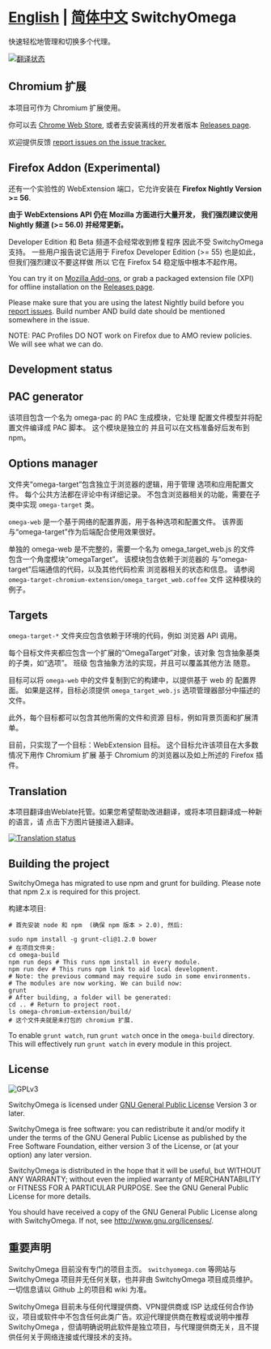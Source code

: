 [English](./README.md) | [简体中文](./README.zh-CN.md)
SwitchyOmega
============

快速轻松地管理和切换多个代理。

[![翻译状态](https://hosted.weblate.org/widgets/switchyomega/-/svg-badge.svg)](https://hosted.weblate.org/engage/switchyomega/?utm_source=widget)

Chromium 扩展
------------------
本项目可作为 Chromium 扩展使用。

你可以去 [Chrome Web Store](https://chrome.google.com/webstore/detail/padekgcemlokbadohgkifijomclgjgif),
或者去安装离线的开发者版本 [Releases page](https://github.com/chenjia404/SwitchyOmega/releases).

欢迎提供反馈 [report issues on the issue tracker.](https://github.com/FelisCatus/SwitchyOmega/issues)

Firefox Addon (Experimental)
----------------------------

还有一个实验性的 WebExtension 端口，它允许安装在
**Firefox Nightly Version >= 56**.

**由于 WebExtensions API 仍在 Mozilla 方面进行大量开发，
我们强烈建议使用 Nightly 频道 (>= 56.0) 并经常更新。**

Developer Edition 和 Beta 频道不会经常收到修复程序
因此不受 SwitchyOmega 支持。 一些用户报告说它适用于
Firefox Developer Edition (>= 55) 也是如此，但我们强烈建议不要这样做
所以 它在 Firefox 54 稳定版中根本不起作用。

You can try it on [Mozilla Add-ons](https://addons.mozilla.org/en-US/firefox/addon/switchyomega/),
or grab a packaged extension file (XPI) for offline installation on the [Releases page](https://github.com/FelisCatus/SwitchyOmega/releases).

Please make sure that you are using the latest Nightly build before you
[report issues](https://github.com/FelisCatus/SwitchyOmega/issues).
Build number AND build date should be mentioned somewhere in the issue.

NOTE: PAC Profiles DO NOT work on Firefox due to AMO review policies. We will see what we can do.

Development status
------------------

## PAC generator
该项目包含一个名为 omega-pac 的 PAC 生成模块，它处理
配置文件模型并将配置文件编译成 PAC 脚本。 这个模块是独立的
并且可以在文档准备好后发布到 npm。

## Options manager
文件夹“omega-target”包含独立于浏览器的逻辑，用于管理
选项和应用配置文件。 每个公共方法都在评论中有详细记录。
不包含浏览器相关的功能，需要在子类中实现
`omega-target` 类。

`omega-web` 是一个基于网络的配置界面，用于各种选项和配置文件。
该界面与“omega-target”作为后端配合使用效果很好。

单独的 omega-web 是不完整的，需要一个名为 omega_target_web.js 的文件
包含一个角度模块“omegaTarget”。 该模块包含依赖于浏览器的
与“omega-target”后端通信的代码，以及其他代码检索
浏览器相关的状态和信息。
请参阅 `omega-target-chromium-extension/omega_target_web.coffee` 文件
这种模块的例子。

## Targets
`omega-target-*` 文件夹应包含依赖于环境的代码，例如
浏览器 API 调用。

每个目标文件夹都应包含一个扩展的“OmegaTarget”对象，该对象
包含抽象基类的子类，如“选项”。 班级
包含抽象方法的实现，并且可以覆盖其他方法
随意。

目标可以将 `omega-web` 中的文件复制到它的构建中，以提供基于 web 的
配置界面。 如果是这样，目标必须提供 `omega_target_web.js`
选项管理器部分中描述的文件。

此外，每个目标都可以包含其他所需的文件和资源
目标，例如背景页面和扩展清单。

目前，只实现了一个目标：WebExtension 目标。
这个目标允许该项目在大多数情况下用作 Chromium 扩展
基于 Chromium 的浏览器以及如上所述的 Firefox 插件。

## Translation


本项目翻译由Weblate托管。如果您希望帮助改进翻译，或将本项目翻译成一种新的语言，请
点击下方图片链接进入翻译。

[![Translation status](https://hosted.weblate.org/widgets/switchyomega/-/287x66-white.png)](https://hosted.weblate.org/engage/switchyomega/?utm_source=widget)

## Building the project

SwitchyOmega has migrated to use npm and grunt for building. Please note that
npm 2.x is required for this project.

构建本项目:

    # 首先安装 node 和 npm  (确保 npm 版本 > 2.0), 然后:
    
    sudo npm install -g grunt-cli@1.2.0 bower
    # 在项目文件夹:
    cd omega-build
    npm run deps # This runs npm install in every module.
    npm run dev # This runs npm link to aid local development.
    # Note: the previous command may require sudo in some environments.
    # The modules are now working. We can build now:
    grunt
    # After building, a folder will be generated:
    cd .. # Return to project root.
    ls omega-chromium-extension/build/
    # 这个文件夹就是未打包的 chromium 扩展.

To enable `grunt watch`, run `grunt watch` once in the `omega-build` directory.
This will effectively run `grunt watch` in every module in this project.

License
-------
![GPLv3](https://www.gnu.org/graphics/gplv3-127x51.png)

SwitchyOmega is licensed under [GNU General Public License](https://www.gnu.org/licenses/gpl.html) Version 3 or later.

SwitchyOmega is free software: you can redistribute it and/or modify
it under the terms of the GNU General Public License as published by
the Free Software Foundation, either version 3 of the License, or
(at your option) any later version.

SwitchyOmega is distributed in the hope that it will be useful,
but WITHOUT ANY WARRANTY; without even the implied warranty of
MERCHANTABILITY or FITNESS FOR A PARTICULAR PURPOSE.  See the
GNU General Public License for more details.

You should have received a copy of the GNU General Public License
along with SwitchyOmega.  If not, see <http://www.gnu.org/licenses/>.

重要声明
--------

SwitchyOmega 目前没有专门的项目主页。 `switchyomega.com` 等网站与 SwitchyOmega 项目并无任何关联，也并非由 SwitchyOmega 项目成员维护。一切信息请以 Github 上的项目和 wiki 为准。

SwitchyOmega 目前未与任何代理提供商、VPN提供商或 ISP 达成任何合作协议，项目或软件中不包含任何此类广告。欢迎代理提供商在教程或说明中推荐 SwitchyOmega ，但请明确说明此软件是独立项目，与代理提供商无关，且不提供任何关于网络连接或代理技术的支持。
